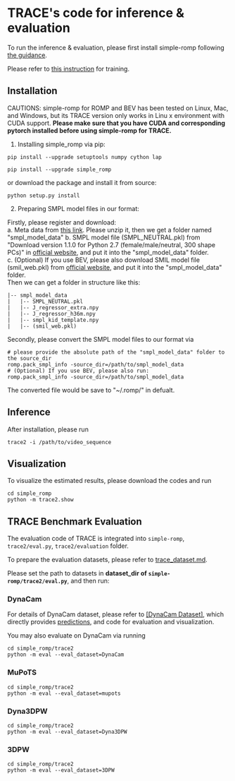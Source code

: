 # TRACE's code for inference & evaluation

To run the inference & evaluation, please first install simple-romp following [the guidance](../README.md).  

Please refer to [this instruction](../../trace/README.md) for training.

## Installation

CAUTIONS: simple-romp for ROMP and BEV has been tested on Linux, Mac, and Windows, but its TRACE version only works in Linu
x environment with CUDA support. **Please make sure that you have CUDA and corresponding pytorch installed before using simple-romp for TRACE.**

1. Installing simple_romp via pip:

```
pip install --upgrade setuptools numpy cython lap
```

```
pip install --upgrade simple_romp
```
or download the package and install it from source:
```
python setup.py install
```

2. Preparing SMPL model files in our format:

Firstly, please register and download:  
a. Meta data from [this link](https://github.com/Arthur151/ROMP/releases/download/V2.0/smpl_model_data.zip). Please unzip it, then we get a folder named "smpl_model_data"
b. SMPL model file (SMPL_NEUTRAL.pkl) from "Download version 1.1.0 for Python 2.7 (female/male/neutral, 300 shape PCs)" in [official website](https://smpl.is.tue.mpg.de/), and put it into the "smpl_model_data" folder.      
c. (Optional) If you use BEV, please also download SMIL model file (smil_web.pkl) from [official website](https://smil.is.tue.mpg.de/), and put it into the "smpl_model_data" folder.   
Then we can get a folder in structure like this:  
```
|-- smpl_model_data
|   |-- SMPL_NEUTRAL.pkl
|   |-- J_regressor_extra.npy
|   |-- J_regressor_h36m.npy
|   |-- smpl_kid_template.npy
|   |-- (smil_web.pkl)
```

Secondly, please convert the SMPL model files to our format via  
```
# please provide the absolute path of the "smpl_model_data" folder to the source_dir 
romp.pack_smpl_info -source_dir=/path/to/smpl_model_data
# (Optional) If you use BEV, please also run:
romp.pack_smpl_info -source_dir=/path/to/smpl_model_data
```
The converted file would be save to "~/.romp/" in defualt. 

## Inference

After installation, please run 
```
trace2 -i /path/to/video_sequence
```

## Visualization 

To visualize the estimated results, please download the codes and run
```
cd simple_romp
python -m trace2.show
```

## TRACE Benchmark Evaluation

The evaluation code of TRACE is integrated into `simple-romp`, `trace2/eval.py`, `trace2/evaluation` folder.

To prepare the evaluation datasets, please refer to [trace_dataset.md](../../docs/trace_dataset.md).  

Please set the path to datasets in **dataset_dir of `simple-romp/trace2/eval.py`**, and then run:

### DynaCam
For details of DynaCam dataset, please refer to [[DynaCam Dataset]](https://github.com/Arthur151/DynaCam), which directly provides [predictions](https://github.com/Arthur151/DynaCam/releases/tag/predictions), and code for evaluation and visualization. 

You may also evaluate on DynaCam via running
```
cd simple_romp/trace2
python -m eval --eval_dataset=DynaCam
```

### MuPoTS
```
cd simple_romp/trace2
python -m eval --eval_dataset=mupots
```

### Dyna3DPW
```
cd simple_romp/trace2
python -m eval --eval_dataset=Dyna3DPW
```

### 3DPW
```
cd simple_romp/trace2
python -m eval --eval_dataset=3DPW
```